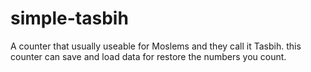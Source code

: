 # simple-tasbih
A counter that usually useable for Moslems and they call it Tasbih. this counter can save and load data for restore the numbers you count.
